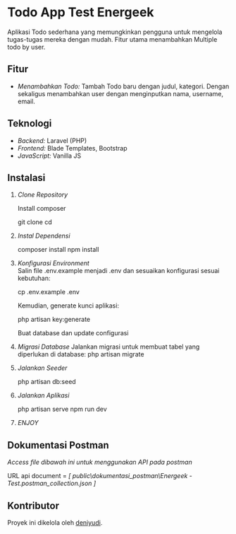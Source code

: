 # Todo App Test Energeek

Aplikasi Todo sederhana yang memungkinkan pengguna untuk mengelola tugas-tugas mereka dengan mudah. Fitur utama menambahkan Multiple todo by user.

## Fitur

-   _Menambahkan Todo:_ Tambah Todo baru dengan judul, kategori. Dengan sekaligus menambahkan user dengan menginputkan nama, username, email.

## Teknologi

-   _Backend:_ Laravel (PHP)
-   _Frontend:_ Blade Templates, Bootstrap
-   _JavaScript:_ Vanilla JS

## Instalasi

1. _Clone Repository_

    Install composer

    git clone 
    cd <the-app>

2. _Instal Dependensi_

    composer install
    npm install

3. _Konfigurasi Environment_  
   Salin file .env.example menjadi .env dan sesuaikan konfigurasi sesuai kebutuhan:

    cp .env.example .env

    Kemudian, generate kunci aplikasi:

    php artisan key:generate

    Buat database dan update configurasi

4. _Migrasi Database_
   Jalankan migrasi untuk membuat tabel yang diperlukan di database:
    php artisan migrate
5. _Jalankan Seeder_

    php artisan db:seed

6. _Jalankan Aplikasi_

    php artisan serve
    npm run dev

7. _ENJOY_

## Dokumentasi Postman

_Access file dibawah ini untuk menggunakan API pada postman_

URL api document = *[ public\dokumentasi_postman\Energeek - Test.postman_collection.json ]*

## Kontributor

Proyek ini dikelola oleh [deniyudi](https://github.com/deniyudi).
